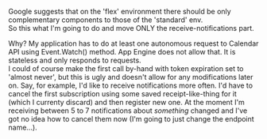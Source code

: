 Google suggests that on the 'flex' environment there should be only complementary components
to those of the 'standard' env.  
So this what I'm going to do and move ONLY the receive-notifications part.  
  
Why? My application has to do at least one autonomous request to Calendar API using
Event.Watch() method. App Engine does not allow that. It is stateless and only responds
to requests.  
I could of course make the first call by-hand with token expiration set to 'almost never',
but this is ugly and doesn't allow for any modifications later on. Say, for example, 
I'd like to receive notifications more often. I'd have to cancel the first subscription
using some saved receipt-like-thing for it (which I currenty discard) and then register new 
one. At the moment I'm receiving between 5 to 7 notifications about <i>something</i> changed
and I've got no idea how to cancel them now (I'm going to just change the endpoint name...).